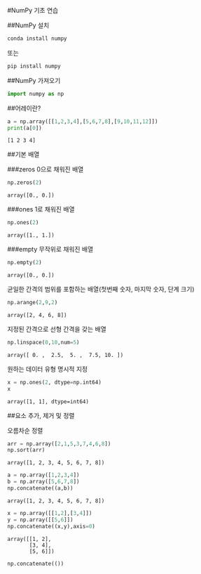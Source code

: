 #NumPy 기초 연습

##NumPy 설치


```python
conda install numpy
```

또는 

```python
pip install numpy
```

##NumPy 가져오기


```python
import numpy as np
```

##어레이란?


```python
a = np.array([[1,2,3,4],[5,6,7,8],[9,10,11,12]])
print(a[0])
```

    [1 2 3 4]
    

##기본 배열

###zeros 0으로 채워진 배열


```python
np.zeros(2)
```




    array([0., 0.])



###ones 1로 채워진 배열


```python
np.ones(2)
```




    array([1., 1.])



###empty 무작위로 채워진 배열


```python
np.empty(2)
```




    array([0., 0.])





균일한 간격의 범위를 포함하는 배열(첫번째 숫자, 마지막 숫자, 단계 크기)

```python
np.arange(2,9,2) 
```




    array([2, 4, 6, 8])





지정된 간격으로 선형 간격을 갖는 배열

```python
np.linspace(0,10,num=5) 
```




    array([ 0. ,  2.5,  5. ,  7.5, 10. ])





원하는 데이터 유형 명시적 지정

```python
x = np.ones(2, dtype=np.int64) 
x
```




    array([1, 1], dtype=int64)



##요소 추가, 제거 및 정렬



오름차순 정렬

```python
arr = np.array([2,1,5,3,7,4,6,8]) 
np.sort(arr) 
```




    array([1, 2, 3, 4, 5, 6, 7, 8])




```python
a = np.array([1,2,3,4])
b = np.array([5,6,7,8])
np.concatenate((a,b))
```




    array([1, 2, 3, 4, 5, 6, 7, 8])




```python
x = np.array([[1,2],[3,4]])
y = np.array([[5,6]])
np.concatenate((x,y),axis=0)
```




    array([[1, 2],
           [3, 4],
           [5, 6]])




```python
np.concatenate(())
```
